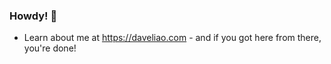 ### Howdy! 👋

- Learn about me at https://daveliao.com - and if you got here from there, you're done!
